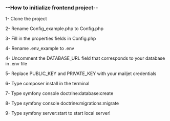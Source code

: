 ### --How to initialize frontend project-- ###

1- Clone the project

2- Rename Config_example.php to Config.php

3- Fill in the properties fields in Config.php

4- Rename .env_example to .env

4- Uncomment the DATABASE_URL field that corresponds to your database in .env file

5- Replace PUBLIC_KEY and PRIVATE_KEY with your mailjet credentials

6- Type composer install in the terminal

7- Type symfony console doctrine:database:create

8- Type symfony console doctrine:migrations:migrate

9- Type symfony server:start to start local server!